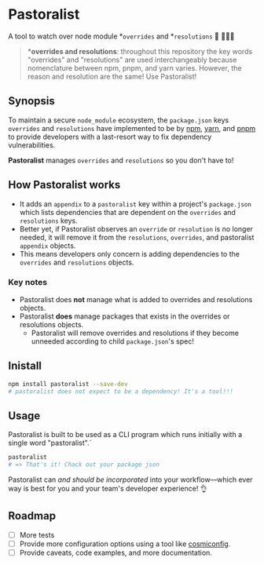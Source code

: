 # Pastoralist

A tool to watch over node module *`overrides` and *`resolutions` 🐑 👩🏽‍🌾

> \***overrides and resolutions**: throughout this repository the key words "overrides" and "resolutions" are used interchangeably because nomenclature between npm, pnpm, and yarn varies. However, the reason and resolution are the same! Use Pastoralist!
## Synopsis

To maintain a secure `node_module` ecosystem, the `package.json` keys `overrides` and `resolutions` have implemented to be by [npm](https://www.npmjs.com/), [yarn](https://yarnpkg.com/), and [pnpm](https://pnpm.io/) to provide developers with a last-resort way to fix dependency vulnerabilities.

**Pastoralist** manages `overrides` and `resolutions` so you don't have to!
## How Pastoralist works

- It adds an `appendix` to a `pastoralist` key within a project's `package.json` which lists dependencies that are dependent on the `overrides` and `resolutions` keys.
- Better yet, if Pastoralist observes an `override` or `resolution` is no longer needed, it will remove it from the `resolutions`, `overrides`, and pastoralist `appendix` objects.
- This means developers only concern is adding dependencies to the `overrides` and `resolutions` objects.

### Key notes

- Pastoralist does **not** manage what is added to overrides and resolutions objects.
- Pastoralist **does** manage packages that exists in the overrides or resolutions objects.
  - Pastoralist will remove overrides and resolutions if they become unneeded according to child `package.json`'s spec!

## Inistall

```sh
npm install pastoralist --save-dev
# pastoralist does not expect to be a dependency! It's a tool!!!
```

## Usage

Pastoralist is built to be used as a CLI program which runs initially with a single word "pastoralist".`

```sh
pastoralist
# => That's it! Chack out your package json
```

Pastoralist can _and should be incorporated_ into your workflow—which ever way is best for you and your team's developer experience! 👌


## Roadmap

- [ ] More tests
- [ ] Provide more configuration options using a tool like [cosmiconfig](https://github.com/davidtheclark/cosmiconfig).
- [ ] Provide caveats, code examples, and more documentation.
